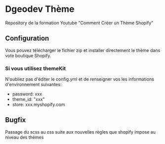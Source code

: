 # Dgeodev Thème

Repository de la formation Youtube "Comment Créer un Thème Shopify"

## Configuration

Vous pouvez télécharger le fichier zip et installer directement le thème dans vote boutique Shopify.

### Si vous utilisez themeKit

N'oubliez pas d'éditer le config.yml et de renseigner vos les informations d'environnement suivantes:

- password: xxx
- theme_id: "xxx"
- store: xxx.myshopify.com

## Bugfix

Passage du scss au css suite aux nouvelles règles que shopify impose au niveau des thèmes
